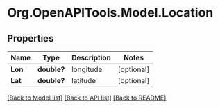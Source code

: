 # Org.OpenAPITools.Model.Location
## Properties

Name | Type | Description | Notes
------------ | ------------- | ------------- | -------------
**Lon** | **double?** | longitude | [optional] 
**Lat** | **double?** | latitude | [optional] 

[[Back to Model list]](../README.md#documentation-for-models) [[Back to API list]](../README.md#documentation-for-api-endpoints) [[Back to README]](../README.md)

